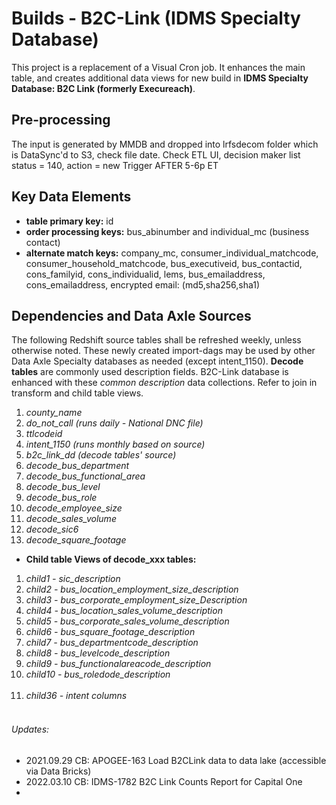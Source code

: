 # Builds - B2C-Link (IDMS Specialty Database)

This project is a replacement of a Visual Cron job. It enhances 
the main table, and creates additional data views for new build in 
**IDMS Specialty Database: B2C Link (formerly Execureach)**. 

## Pre-processing
The input is generated by MMDB and dropped into lrfsdecom folder 
which is DataSync'd to S3, check file date.
Check ETL UI, decision maker list status = 140, action = new
Trigger AFTER 5-6p ET

## Key Data Elements
* **table primary key:** id
* **order processing keys:** 
bus_abinumber and individual_mc (business contact)
* **alternate match keys:**
company_mc,
consumer_individual_matchcode, consumer_household_matchcode, 
bus_executiveid, bus_contactid, 
cons_familyid, cons_individualid, 
lems, 
bus_emailaddress, cons_emailaddress, 
encrypted email: (md5,sha256,sha1)

## Dependencies and Data Axle Sources
The following Redshift source tables shall be  refreshed weekly, 
unless otherwise noted. These newly created import-dags may be 
used by other Data Axle Specialty databases as needed (except intent_1150).
**Decode tables** are commonly used description fields. 
B2C-Link database is enhanced with these *common description* data collections.
Refer to join in transform and child table views.

1. *county_name*
2. *do_not_call (runs daily - National DNC file)* 
3. *ttlcodeid*
4. *intent_1150 (runs monthly based on source)*
5. *b2c_link_dd (decode tables' source)*
6. *decode_bus_department*
7. *decode_bus_functional_area*
8. *decode_bus_level*
9. *decode_bus_role*
10. *decode_employee_size*
11. *decode_sales_volume*
12. *decode_sic6*
13. *decode_square_footage*

- **Child table Views of decode_xxx tables:** <br/>
1. *child1 - sic_description* <br/>
2. *child2 - bus_location_employment_size_description* <br/>
3. *child3 - bus_corporate_employment_size_Description* <br/>
4. *child4 - bus_location_sales_volume_description* <br/>
5. *child5 - bus_corporate_sales_volume_description* <br/>
6. *child6 - bus_square_footage_description* <br/>
7. *child7 - bus_departmentcode_description* <br/>
8. *child8 - bus_levelcode_description* <br/>
9. *child9 - bus_functionalareacode_description* <br />
10. *child10 - bus_roledode_description* <br/> <br/>
11. *child36 - intent columns* <br/> <br/>

###### Updates:
- 2021.09.29 CB: APOGEE-163 Load B2CLink data to data lake (accessible via Data Bricks)
- 2022.03.10 CB: IDMS-1782 B2C Link Counts Report for Capital One
- 
